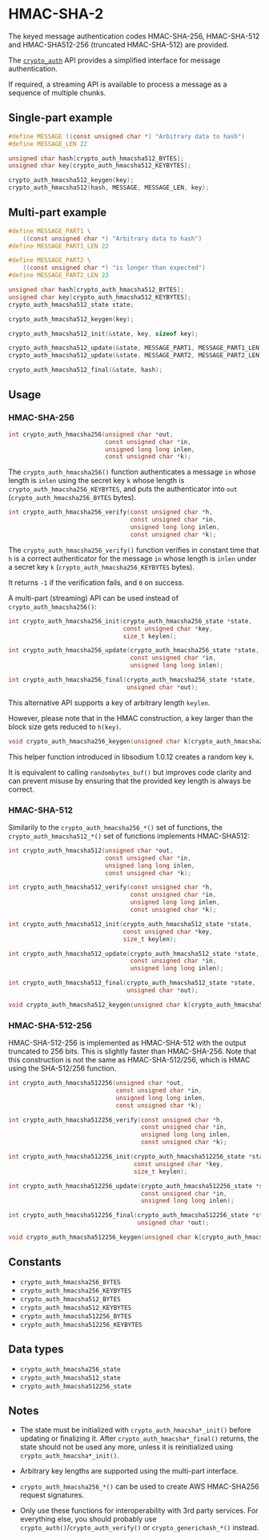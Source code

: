 # HMAC-SHA-2

The keyed message authentication codes HMAC-SHA-256, HMAC-SHA-512 and
HMAC-SHA512-256 (truncated HMAC-SHA-512) are provided.

The [`crypto_auth`](../secret-key_cryptography/secret-key_authentication.md)
API provides a simplified interface for message authentication.

If required, a streaming API is available to process a message as a sequence of
multiple chunks.

## Single-part example

```c
#define MESSAGE ((const unsigned char *) "Arbitrary data to hash")
#define MESSAGE_LEN 22

unsigned char hash[crypto_auth_hmacsha512_BYTES];
unsigned char key[crypto_auth_hmacsha512_KEYBYTES];

crypto_auth_hmacsha512_keygen(key);
crypto_auth_hmacsha512(hash, MESSAGE, MESSAGE_LEN, key);
```

## Multi-part example

```c
#define MESSAGE_PART1 \
    ((const unsigned char *) "Arbitrary data to hash")
#define MESSAGE_PART1_LEN 22

#define MESSAGE_PART2 \
    ((const unsigned char *) "is longer than expected")
#define MESSAGE_PART2_LEN 23

unsigned char hash[crypto_auth_hmacsha512_BYTES];
unsigned char key[crypto_auth_hmacsha512_KEYBYTES];
crypto_auth_hmacsha512_state state;

crypto_auth_hmacsha512_keygen(key);

crypto_auth_hmacsha512_init(&state, key, sizeof key);

crypto_auth_hmacsha512_update(&state, MESSAGE_PART1, MESSAGE_PART1_LEN);
crypto_auth_hmacsha512_update(&state, MESSAGE_PART2, MESSAGE_PART2_LEN);

crypto_auth_hmacsha512_final(&state, hash);
```

## Usage

### HMAC-SHA-256

```c
int crypto_auth_hmacsha256(unsigned char *out,
                           const unsigned char *in,
                           unsigned long long inlen,
                           const unsigned char *k);
```

The `crypto_auth_hmacsha256()` function authenticates a message `in` whose
length is `inlen` using the secret key `k` whose length is
`crypto_auth_hmacsha256_KEYBYTES`, and puts the authenticator into `out`
(`crypto_auth_hmacsha256_BYTES` bytes).

```c
int crypto_auth_hmacsha256_verify(const unsigned char *h,
                                  const unsigned char *in,
                                  unsigned long long inlen,
                                  const unsigned char *k);
```

The `crypto_auth_hmacsha256_verify()` function verifies in constant time that
`h` is a correct authenticator for the message `in` whose length is `inlen`
under a secret key `k` (`crypto_auth_hmacsha256_KEYBYTES` bytes).

It returns `-1` if the verification fails, and `0` on success.

A multi-part (streaming) API can be used instead of `crypto_auth_hmacsha256()`:

```c
int crypto_auth_hmacsha256_init(crypto_auth_hmacsha256_state *state,
                                const unsigned char *key,
                                size_t keylen);
```

```c
int crypto_auth_hmacsha256_update(crypto_auth_hmacsha256_state *state,
                                  const unsigned char *in,
                                  unsigned long long inlen);
```

```c
int crypto_auth_hmacsha256_final(crypto_auth_hmacsha256_state *state,
                                 unsigned char *out);
```

This alternative API supports a key of arbitrary length `keylen`.

However, please note that in the HMAC construction, a key larger than the block
size gets reduced to `h(key)`.

```c
void crypto_auth_hmacsha256_keygen(unsigned char k[crypto_auth_hmacsha256_KEYBYTES]);
```

This helper function introduced in libsodium 1.0.12 creates a random key `k`.

It is equivalent to calling `randombytes_buf()` but improves code clarity and
can prevent misuse by ensuring that the provided key length is always be
correct.

### HMAC-SHA-512

Similarily to the `crypto_auth_hmacsha256_*()` set of functions, the
`crypto_auth_hmacsha512_*()` set of functions implements HMAC-SHA512:

```c
int crypto_auth_hmacsha512(unsigned char *out,
                           const unsigned char *in,
                           unsigned long long inlen,
                           const unsigned char *k);
```

```c
int crypto_auth_hmacsha512_verify(const unsigned char *h,
                                  const unsigned char *in,
                                  unsigned long long inlen,
                                  const unsigned char *k);
```

```c
int crypto_auth_hmacsha512_init(crypto_auth_hmacsha512_state *state,
                                const unsigned char *key,
                                size_t keylen);
```

```c
int crypto_auth_hmacsha512_update(crypto_auth_hmacsha512_state *state,
                                  const unsigned char *in,
                                  unsigned long long inlen);
```

```c
int crypto_auth_hmacsha512_final(crypto_auth_hmacsha512_state *state,
                                 unsigned char *out);
```

```c
void crypto_auth_hmacsha512_keygen(unsigned char k[crypto_auth_hmacsha512_KEYBYTES]);
```

### HMAC-SHA-512-256

HMAC-SHA-512-256 is implemented as HMAC-SHA-512 with the output truncated to 256
bits. This is slightly faster than HMAC-SHA-256.
Note that this construction is not the same as HMAC-SHA-512/256,
which is HMAC using the SHA-512/256 function.

```c
int crypto_auth_hmacsha512256(unsigned char *out,
                              const unsigned char *in,
                              unsigned long long inlen,
                              const unsigned char *k);
```

```c
int crypto_auth_hmacsha512256_verify(const unsigned char *h,
                                     const unsigned char *in,
                                     unsigned long long inlen,
                                     const unsigned char *k);
```

```c
int crypto_auth_hmacsha512256_init(crypto_auth_hmacsha512256_state *state,
                                   const unsigned char *key,
                                   size_t keylen);
```

```c
int crypto_auth_hmacsha512256_update(crypto_auth_hmacsha512256_state *state,
                                     const unsigned char *in,
                                     unsigned long long inlen);
```

```c
int crypto_auth_hmacsha512256_final(crypto_auth_hmacsha512256_state *state,
                                    unsigned char *out);
```

```c
void crypto_auth_hmacsha512256_keygen(unsigned char k[crypto_auth_hmacsha512256_KEYBYTES]);
```

## Constants

* `crypto_auth_hmacsha256_BYTES`
* `crypto_auth_hmacsha256_KEYBYTES`
* `crypto_auth_hmacsha512_BYTES`
* `crypto_auth_hmacsha512_KEYBYTES`
* `crypto_auth_hmacsha512256_BYTES`
* `crypto_auth_hmacsha512256_KEYBYTES`

## Data types

* `crypto_auth_hmacsha256_state`
* `crypto_auth_hmacsha512_state`
* `crypto_auth_hmacsha512256_state`

## Notes

* The state must be initialized with `crypto_auth_hmacsha*_init()` before
  updating or finalizing it. After `crypto_auth_hmacsha*_final()` returns, the
  state should not be used any more, unless it is reinitialized using
  `crypto_auth_hmacsha*_init()`.

* Arbitrary key lengths are supported using the multi-part interface.

* `crypto_auth_hmacsha256_*()` can be used to create AWS HMAC-SHA256 request
  signatures.

* Only use these functions for interoperability with 3rd party services. For
  everything else, you should probably use
  `crypto_auth()`/`crypto_auth_verify()` or `crypto_generichash_*()` instead.
